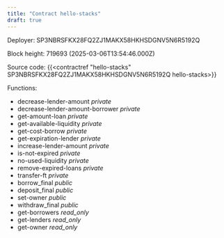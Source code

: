 ```yaml
---
title: "Contract hello-stacks"
draft: true
---
```

Deployer: SP3NBRSFKX28FQ2ZJ1MAKX58HKHSDGNV5N6R5192Q


 



Block height: 719693 (2025-03-06T13:54:46.000Z)

Source code: {{<contractref "hello-stacks" SP3NBRSFKX28FQ2ZJ1MAKX58HKHSDGNV5N6R5192Q hello-stacks>}}

Functions:

* decrease-lender-amount _private_
* decrease-lender-amount-borrower _private_
* get-amount-loan _private_
* get-available-liquidity _private_
* get-cost-borrow _private_
* get-expiration-lender _private_
* increase-lender-amount _private_
* is-not-expired _private_
* no-used-liquidity _private_
* remove-expired-loans _private_
* transfer-ft _private_
* borrow_final _public_
* deposit_final _public_
* set-owner _public_
* withdraw_final _public_
* get-borrowers _read_only_
* get-lenders _read_only_
* get-owner _read_only_
